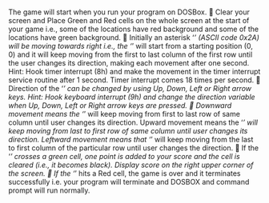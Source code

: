 # 

The game will start when you run your program on DOSBox.
 Clear your screen and Place Green and Red cells on the whole screen at the start of your game i.e., some of
the locations have red background and some of the locations have green background. 
 Initially an asterisk ‘*’ (ASCII code 0x2A) will be moving towards right i.e., the ‘*’ will start from a
starting position (0, 0) and it will keep moving from the first to last column of the first row until the user
changes its direction, making each movement after one second. Hint: Hook timer interrupt (8h) and make
the movement in the timer interrupt service routine after 1 second. Timer interrupt comes 18 times per
second.
 Direction of the ‘*’ can be changed by using Up, Down, Left or Right arrow keys. Hint: Hook keyboard
interrupt (9h) and change the direction variable when Up, Down, Left or Right arrow keys are pressed.
 Downward movement means the ‘*’ will keep moving from first to last row of same column until user
changes its direction. Upward movement means the ‘*’ will keep moving from last to first row of same
column until user changes its direction. Leftward movement means that ‘*’ will keep moving from the last
to first column of the particular row until user changes the direction.
 If the ‘*’ crosses a green cell, one point is added to your score and the cell is cleared (i.e., it becomes
black). Display score on the right upper corner of the screen.
 If the ‘*’ hits a Red cell, the game is over and it terminates successfully i.e. your program will terminate
and DOSBOX and command prompt will run normally.
